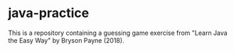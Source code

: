 # java-practice
This is a repository containing a guessing game exercise from "Learn Java the Easy Way" by Bryson Payne (2018). 
